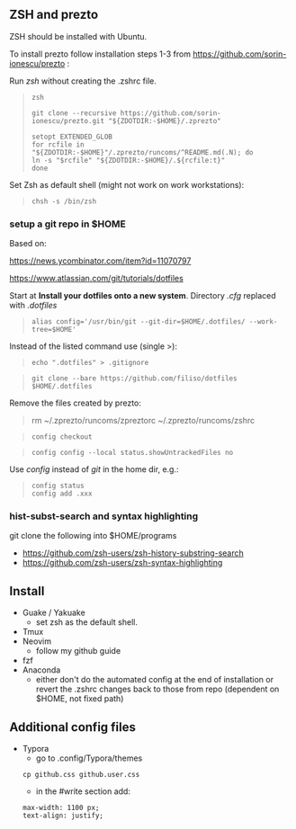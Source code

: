 ## ZSH and prezto

ZSH should be installed with Ubuntu.

To install prezto follow installation steps 1-3 from https://github.com/sorin-ionescu/prezto :

Run *zsh* without creating the .zshrc file.

> ```
> zsh
> ```
> ```
> git clone --recursive https://github.com/sorin-ionescu/prezto.git "${ZDOTDIR:-$HOME}/.zprezto"
> ```
> ```
> setopt EXTENDED_GLOB
> for rcfile in "${ZDOTDIR:-$HOME}"/.zprezto/runcoms/^README.md(.N); do
> ln -s "$rcfile" "${ZDOTDIR:-$HOME}/.${rcfile:t}"
> done
> ```

Set Zsh as default shell (might not work on work workstations):

> ```
> chsh -s /bin/zsh
> ```

### setup a git repo in $HOME

Based on:

https://news.ycombinator.com/item?id=11070797

https://www.atlassian.com/git/tutorials/dotfiles

Start at **Install your dotfiles onto a new system**. Directory *.cfg* replaced with *.dotfiles*

> ```
> alias config='/usr/bin/git --git-dir=$HOME/.dotfiles/ --work-tree=$HOME'
> ```

Instead of the listed command use (single >):

> ```
> echo ".dotfiles" > .gitignore
> ```

> ```
> git clone --bare https://github.com/filiso/dotfiles $HOME/.dotfiles
> ```

Remove the files created by prezto:

> rm ~/.zprezto/runcoms/zpreztorc ~/.zprezto/runcoms/zshrc

> ```
> config checkout
> ```

> ```
> config config --local status.showUntrackedFiles no
> ```

Use *config* instead of *git* in the home dir, e.g.:

> ```
> config status
> config add .xxx
> ```

### hist-subst-search and syntax highlighting

git clone the following into $HOME/programs

- https://github.com/zsh-users/zsh-history-substring-search
- https://github.com/zsh-users/zsh-syntax-highlighting



## Install

- Guake / Yakuake
  - set zsh as the default shell.
- Tmux
- Neovim
  - follow my github guide
- fzf
- Anaconda
  - either don't do the automated config at the end of installation or revert the .zshrc changes back to those from repo (dependent on $HOME, not fixed path)

## Additional config files

- Typora
  - go to .config/Typora/themes
  ```
  cp github.css github.user.css
  ```
  - in the #write section add:
  ```
  max-width: 1100 px;
  text-align: justify;
  ```
